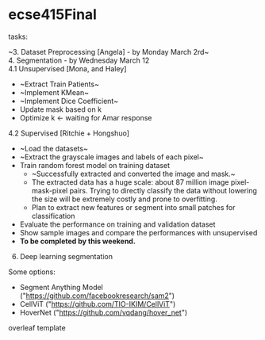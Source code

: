 # ecse415Final

tasks:<br />

~3. Dataset Preprocessing [Angela] - by Monday March 2rd~<br />
4. Segmentation - by Wednesday March 12<br />
4.1 Unsupervised [Mona, and Haley]<br />
* ~Extract Train Patients~
* ~Implement KMean~
* ~Implement Dice Coefficient~
* Update mask based on k
* Optimize k <- waiting for Amar response
  
4.2 Supervised [Ritchie + Hongshuo]<br />
* ~Load the datasets~
* ~Extract the grayscale images and labels of each pixel~
* Train random forest model on training dataset
  - ~Successfully extracted and converted the image and mask.~
  - The extracted data has a huge scale:  about 87 million image pixel-mask-pixel pairs. Trying to directly classify the data without lowering the size will be extremely costly and prone to overfitting.
  - Plan to extract new features or segment into small patches for classification
* Evaluate the performance on training and validation dataset
* Show sample images and compare the performances with unsupervised
* **To be completed by this weekend.**

6. Deep learning segmentation

Some options:
* Segment Anything Model ("https://github.com/facebookresearch/sam2")
* CellViT ("https://github.com/TIO-IKIM/CellViT")
* HoverNet ("https://github.com/vqdang/hover_net")

overleaf template<br />

  
